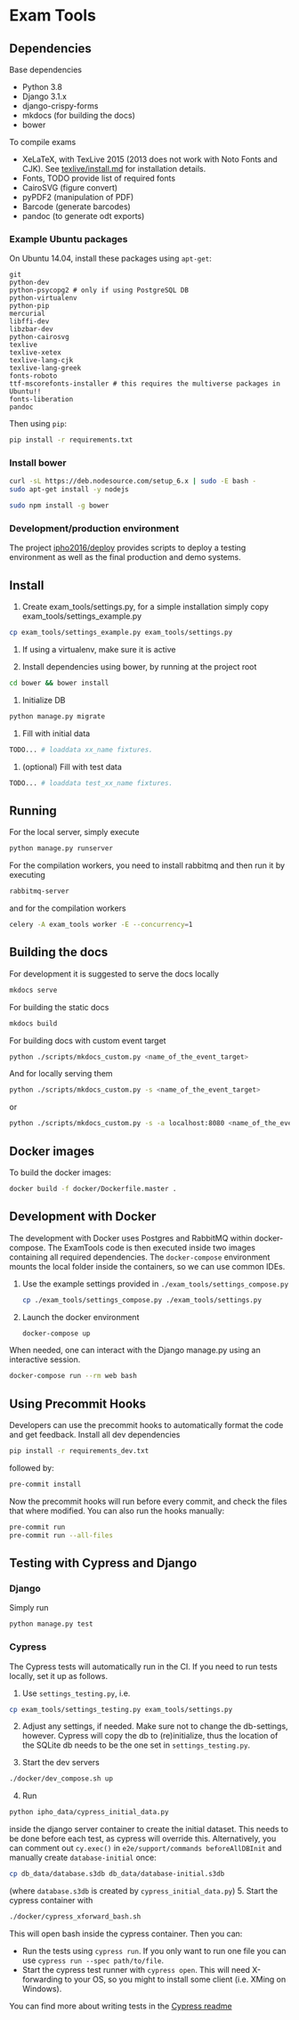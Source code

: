 # Exam Tools

## Dependencies
Base dependencies
* Python 3.8
* Django 3.1.x
* django-crispy-forms
* mkdocs (for building the docs)
* bower

To compile exams
* XeLaTeX, with TexLive 2015 (2013 does not work with Noto Fonts and CJK). See [texlive/install.md](texlive/install.md) for installation details.
* Fonts, TODO provide list of required fonts
* CairoSVG (figure convert)
* pyPDF2 (manipulation of PDF)
* Barcode (generate barcodes)
* pandoc (to generate odt exports)

### Example Ubuntu packages
On Ubuntu 14.04, install these packages using ```apt-get```:
```
git
python-dev
python-psycopg2 # only if using PostgreSQL DB
python-virtualenv
python-pip
mercurial
libffi-dev
libzbar-dev
python-cairosvg
texlive
texlive-xetex
texlive-lang-cjk
texlive-lang-greek
fonts-roboto
ttf-mscorefonts-installer # this requires the multiverse packages in Ubuntu!!
fonts-liberation
pandoc
```

Then using ```pip```:
```bash
pip install -r requirements.txt
```

### Install bower

```bash
curl -sL https://deb.nodesource.com/setup_6.x | sudo -E bash -
sudo apt-get install -y nodejs

sudo npm install -g bower
```


### Development/production environment
The project [ipho2016/deploy](/ipho2016/deploy) provides scripts to deploy a testing environment as well as the final production and demo systems.


## Install
1. Create exam_tools/settings.py, for a simple installation simply copy exam_tools/settings_example.py
```bash
cp exam_tools/settings_example.py exam_tools/settings.py
```

1. If using a virtualenv, make sure it is active

1. Install dependencies using bower, by running at the project root
```bash
cd bower && bower install
```

1. Initialize DB
```bash
python manage.py migrate
```

1. Fill with initial data
```bash
TODO... # loaddata xx_name fixtures.
```

1. (optional) Fill with test data
```bash
TODO... # loaddata test_xx_name fixtures.
```

## Running
For the local server, simply execute
```bash
python manage.py runserver
```
For the compilation workers, you need to install rabbitmq and then run it by executing
```bash
rabbitmq-server
```
and for the compilation workers
```bash
celery -A exam_tools worker -E --concurrency=1
```

## Building the docs
For development it is suggested to serve the docs locally
```bash
mkdocs serve
```

For building the static docs
```bash
mkdocs build
```

For building docs with custom event target
```bash
python ./scripts/mkdocs_custom.py <name_of_the_event_target>
```

And for locally serving them
```bash
python ./scripts/mkdocs_custom.py -s <name_of_the_event_target>
```
or
```bash
python ./scripts/mkdocs_custom.py -s -a localhost:8080 <name_of_the_event_target>
```

## Docker images
To build the docker images:

```bash
docker build -f docker/Dockerfile.master .
```

## Development with Docker

The development with Docker uses Postgres and RabbitMQ within docker-compose.
The ExamTools code is then executed inside two images containing all required
dependencies. The `docker-compose` environment mounts the local folder inside
the containers, so we can use common IDEs.


1. Use the example settings provided in `./exam_tools/settings_compose.py`

    ```bash
    cp ./exam_tools/settings_compose.py ./exam_tools/settings.py
    ```

2. Launch the docker environment

    ```bash
    docker-compose up
    ```

When needed, one can interact with the Django manage.py using an interactive
session.

```bash
docker-compose run --rm web bash
```

## Using Precommit Hooks
Developers can use the precommit hooks to automatically format the code and get feedback. Install all dev dependencies
```bash
pip install -r requirements_dev.txt
```
followed by:

```bash
pre-commit install
```

Now the precommit hooks will run before every commit, and check the files that where modified. You can also run the hooks manually:

```bash
pre-commit run
pre-commit run --all-files
```


## Testing with Cypress and Django

### Django

Simply run
```bash
python manage.py test
```

### Cypress
The Cypress tests will automatically run in the CI. If you need to run tests locally, set it up as follows.
1. Use `settings_testing.py`, i.e.
```bash
cp exam_tools/settings_testing.py exam_tools/settings.py
```
2. Adjust any settings, if needed. Make sure not to change the db-settings, however. Cypress will copy the db to (re)initialize, thus the location of the SQLite db needs to be the one set in `settings_testing.py`.

3. Start the dev servers
```bash
./docker/dev_compose.sh up
```

4. Run
```bash
python ipho_data/cypress_initial_data.py
```
inside the django server container to create the initial dataset. This needs to be done before each test, as cypress will override this. Alternatively, you can comment out `cy.exec()` in `e2e/support/commands beforeAllDBInit` and manually create `database-initial` once:
```bash
cp db_data/database.s3db db_data/database-initial.s3db
```
(where `database.s3db` is created by `cypress_initial_data.py`)
5. Start the cypress container with
```bash
./docker/cypress_xforward_bash.sh
```
This will open bash inside the cypress container.
Then you can:
* Run the tests using `cypress run`. If you only want to run one file you can use `cypress run --spec path/to/file`.
* Start the cypress test runner with `cypress open`. This will need X-forwarding to your OS, so you might to install some client (i.e. XMing on Windows).

You can find more about writing tests in the [Cypress readme](e2e/README.md)
